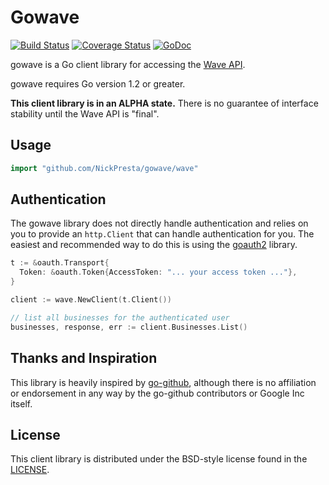 # Gowave

[![Build Status](https://travis-ci.org/NickPresta/gowave.png?branch=master)](https://travis-ci.org/NickPresta/gowave)
[![Coverage Status](https://coveralls.io/repos/NickPresta/gowave/badge.png?branch=HEAD)](https://coveralls.io/r/NickPresta/gowave?branch=HEAD)
[![GoDoc](https://godoc.org/github.com/NickPresta/gowave/wave?status.png)](https://godoc.org/github.com/NickPresta/gowave/wave)

gowave is a Go client library for accessing the [Wave API](https://developer.waveapps.com).

gowave requires Go version 1.2 or greater.

**This client library is in an ALPHA state.** There is no guarantee of interface stability until the Wave API is "final".

## Usage

```go
import "github.com/NickPresta/gowave/wave"
```

## Authentication

The gowave library does not directly handle authentication and relies on you to provide an `http.Client` that can handle authentication for you.
The easiest and recommended way to do this is using the [goauth2](https://code.google.com/p/goauth2/) library.

```go
t := &oauth.Transport{
  Token: &oauth.Token{AccessToken: "... your access token ..."},
}

client := wave.NewClient(t.Client())

// list all businesses for the authenticated user
businesses, response, err := client.Businesses.List()
```

## Thanks and Inspiration

This library is heavily inspired by [go-github](https://github.com/google/go-github), although there is no affiliation
or endorsement in any way by the go-github contributors or Google Inc itself.

## License

This client library is distributed under the BSD-style license found in the [LICENSE](./LICENSE).
